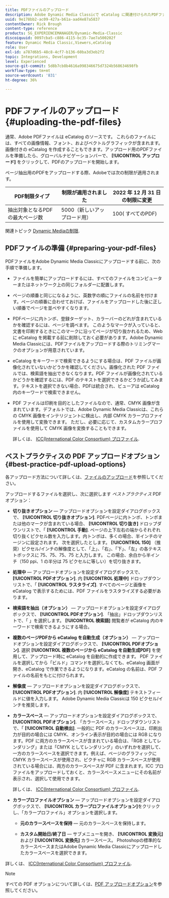 ```yaml
---
title: PDFファイルのアップロード
description: Adobe Dynamic Media Classicで eCatalog に関連付けられたPDFファイルをアップロードする方法を説明します。
uuid: 9e178bb2-ac09-427a-b61a-aad4e87a5837
contentOwner: Rick Brough
content-type: reference
products: SG_EXPERIENCEMANAGER/Dynamic-Media-Classic
discoiquuid: 0097cba5-c886-4115-bc35-7ae7a500202f
feature: Dynamic Media Classic,Viewers,eCatalog
role: User
exl-id: a787d6b5-48c8-4cf7-b136-60ba3d3eb2f2
topic: Integrations, Development
level: Experienced
source-git-commit: 5d8b7cb8b4616a998346675d7324b568634698fb
workflow-type: tm+mt
source-wordcount: '831'
ht-degree: 36%

---
```


# PDFファイルのアップロード{#uploading-the-pdf-files}

通常、Adobe PDFファイルは eCatalog のソースです。 これらのファイルには、すべての画像情報、フォント、およびベクトルグラフィックが含まれます。 画像付きの eCatalog を作成することもできます。アップロード用のPDFファイルを準備したら、グローバルナビゲーションバーで、 **[!UICONTROL アップロード]** をクリックして、PDFのアップロードを開始します。

ページ抽出用のPDFをアップロードする際、Adobeでは次の制限が適用されます。

| PDF制限タイプ | 制限が適用されました | 2022 年 12 月 31 日の制限に変更 |
| --- | --- | --- |
| 抽出対象となるPDFの最大ページ数 | 5000（新しいアップロード用） | 100( すべてのPDF) |

関連トピック [Dynamic Mediaの制限](/help/using/limitations.md).

## PDFファイルの準備 {#preparing-your-pdf-files}

PDFファイルをAdobe Dynamic Media Classicにアップロードする前に、次の手順で準備します。

* ファイルを簡単にアップロードするには、すべてのファイルをコンピューターまたはネットワーク上の同じフォルダーに配置します。
* ページの順番と同じになるように、英数字の順にファイルの名前を付けます。ページの順番に合わせておけば、ファイルをアップロードした後に正しい順番でページを並べやすくなります。
* PDFページに内トンボ、登録ターゲット、カラーバーのどれが含まれているかを確認するには、ページを調べます。 このようなマークが入っていると、文書を印刷するときにこのマークに沿ってページが切り抜かれるため、Web に eCatalog を掲載する前に削除しておく必要があります。Adobe Dynamic Media Classicには、PDFファイルをアップロードする際のトリミングマークのオプションが用意されています。
* eCatalog をキーワードで検索できるようにする場合は、PDF ファイルが画像化されていないかどうかを確認してください。画像化された PDF ファイルでは、検索語を抽出できなくなります。PDF ファイルが画像化されているかどうかを確認するには、PDF のテキストを選択できるかどうか試してみます。テキストを選択できない場合、PDFは統合され、ビューアは eCatalog 内のキーワードで検索できません。
* PDF ファイルは印刷を目的としたファイルなので、通常、CMYK 画像が含まれています。デフォルトでは、Adobe Dynamic Media Classicは、これらの CMYK 画像をインテリジェントに検出し、内部 CMYK カラープロファイルを使用して変換できます。 ただし、必要に応じて、カスタムカラープロファイルを使用して CMYK 画像を変換することもできます。

  詳しくは、 [ICC(International Color Consortium) プロファイル](icc-profiles.md#icc_profiles).

## ベストプラクティスの PDF アップロードオプション {#best-practice-pdf-upload-options}

各アップロード方法について詳しくは、[ファイルのアップロード](uploading-files.md#uploading_your_files)を参照してください。

アップロードするファイルを選択し、次に選択します *ベストプラクティス* PDFオプション：

* **切り抜きオプション**  — アップロードオプションを設定ダイアログボックスで、 **[!UICONTROL 切り抜きオプション]**. PDFページに内トンボ、トンボまたは他のマークが含まれている場合、 **[!UICONTROL 切り抜き]** ドロップダウンリストで、「 **[!UICONTROL 手動]**. ページの上下左右の端からそれぞれ切り抜くピクセル数を入力します。内トンボは、多くの場合、半インチのマージンに設定されます。 次を選択したとします。 **[!UICONTROL 150]** （推奨）ピクセル/インチの解像度として、「上」、「右」、「下」、「左」の各テキストボックスに 75、75、75、75 と入力します。 この場合、余白から半インチ（150 ppi、1 の半分は 75 ピクセルに等しい）を切り抜きます。

* **処理中**  — アップロードオプションを設定ダイアログボックスで、 **[!UICONTROL PDFオプション]**. 内 **[!UICONTROL 処理中]** ドロップダウンリストで、「 **[!UICONTROL ラスタライズ]**. すべてのページと画像を eCatalog で表示するためには、PDF ファイルをラスタライズする必要があります。

* **検索語を抽出（オプション）**  — アップロードオプションを設定ダイアログボックスで、 **[!UICONTROL PDFオプション]**. 「抽出」ドロップダウンリストで、「 」を選択します。 **[!UICONTROL 検索語]** 閲覧者が eCatalog 内のキーワードで検索できるようにする場合。

* **複数のページPDFから eCatalog を自動生成（オプション）**  — アップロードオプションを設定ダイアログボックスで、 **[!UICONTROL PDFオプション]**. 選択 **[!UICONTROL 複数のページから eCatalog を自動生成PDF]** を使用して、アップロード時に eCatalog を自動的に作成できます。 PDF ファイルを選択してから「ビルド」コマンドを選択しなくても、eCatalog 画面が開き、eCatalog で作業できるようになります。eCatalog の名前は、PDF ファイルの名前をもとに付けられます。

* **解像度**  — アップロードオプションを設定ダイアログボックスで、 **[!UICONTROL PDFオプション]**. 内 **[!UICONTROL 解像度]** テキストフィールドに値を入力します。 Adobe Dynamic Media Classicは 150 ピクセル/インチを推奨します。

* **カラースペース**  — アップロードオプションを設定ダイアログボックスで、 **[!UICONTROL PDFオプション]**. 「カラースペース」ドロップダウンリストで、「 **[!UICONTROL 自動検出]**. 一般的に PDF のカラースペースは、印刷出力が目的の場合には CMYK、オンライン表示が目的の場合には RGB になります。PDF に両方のカラースペースが含まれている場合は、「RGB としてレンダリング」または「CMYK としてレンダリング」のいずれかを選択して、一方のカラースペースを選択できます。例えば、ページのグラフィックに CMYK カラースペースが使用され、ピクチャに RGB カラースペースが使用されている場合には、両方のカラースペースが PDF に含まれます。ICC プロファイルをアップロードしておくと、カラースペースメニューにその名前が表示され、選択して使用できます。

  詳しくは、 [ICC(International Color Consortium) プロファイル](/help/using/icc-profiles.md).

* **カラープロファイルオプション**  — アップロードオプションを設定ダイアログボックスで、 **[!UICONTROL カラープロファイルオプション]**&#x200B;をクリックし、「カラープロファイル」オプションを選択します。

   * **元のカラースペースを保持**  — 元のカラースペースを保持します。

   * **カスタム開始日/終了日**  — サブメニューを開き、 **[!UICONTROL 変換元]** および **[!UICONTROL 変換先]** カラースペース。 Photoshopの標準的なカラースペースまたはAdobe Dynamic Media Classicにアップロードしたカラースペースを選択できます。

<!-- * **Convert To SRGB** - Converts to SRGB (Standard Red Green Blue). SRGB is the recommended color space for displaying images on web pages. -->

詳しくは、 [ICC(International Color Consortium) プロファイル](icc-profiles.md#icc_profiles).

>[!NOTE]
>
>すべての PDF オプションについて詳しくは、[PDF アップロードオプション](pdfs.md#pdf_upload_options)を参照してください。
